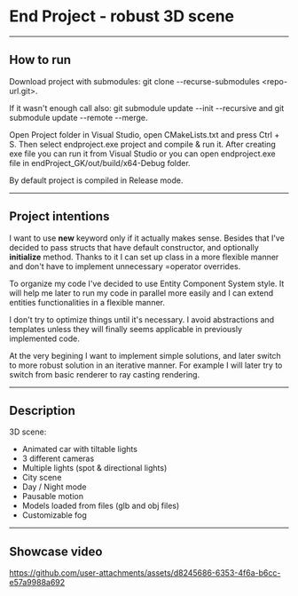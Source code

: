 # End Project - robust 3D scene

---

## How to run
Download project with submodules: git clone --recurse-submodules <repo-url.git>. 

If it wasn't enough call also: git submodule update --init --recursive and git submodule update --remote --merge. 

Open Project folder in Visual Studio, open CMakeLists.txt and press Ctrl + S.
Then select endproject.exe project and compile & run it.
After creating exe file you can run it from Visual Studio or you can 
open endproject.exe file in endProject_GK/out/build/x64-Debug folder.

By default project is compiled in Release mode.

---

## Project intentions
I want to use <b>new</b> keyword only if it actually makes sense. 
Besides that I've decided to pass structs that have default constructor, and optionally <b>initialize</b> method.
Thanks to it I can set up class in a more flexible manner and don't have to implement unnecessary =operator overrides.

To organize my code I've decided to use Entity Component System style. It will help me later to run my code in parallel more easily and I can extend 
entities functionalities in a flexible manner.

I don't try to optimize things until it's necessary. 
I avoid abstractions and templates unless they will finally seems applicable in previously implemented code.

At the very begining I want to implement simple solutions, and later switch to more robust solution in an iterative manner.
For example I will later try to switch from basic renderer to ray casting rendering.

---

## Description
3D scene:
- Animated car with tiltable lights
- 3 different cameras
- Multiple lights (spot & directional lights)
- City scene
- Day / Night mode
- Pausable motion
- Models loaded from files (glb and obj files)
- Customizable fog

---

## Showcase video

https://github.com/user-attachments/assets/d8245686-6353-4f6a-b6cc-e57a9988a692

